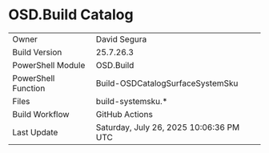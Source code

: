 ﻿# OSD.Build Catalog

| | |
|-|-|
| Owner | David Segura |
| Build Version | 25.7.26.3 |
| PowerShell Module | OSD.Build |
| PowerShell Function | Build-OSDCatalogSurfaceSystemSku |
| Files | build-systemsku.* |
| Build Workflow | GitHub Actions |
| Last Update | Saturday, July 26, 2025 10:06:36 PM UTC |
